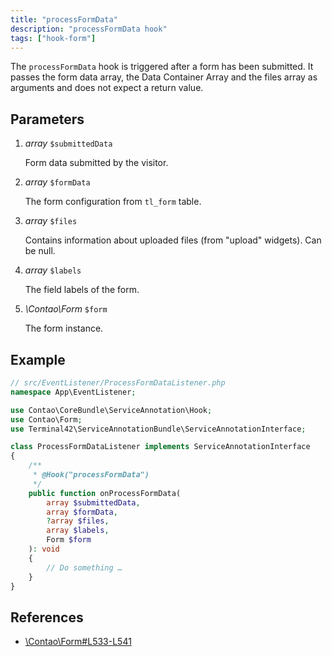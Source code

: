 ```yaml
---
title: "processFormData"
description: "processFormData hook"
tags: ["hook-form"]
---
```



The `processFormData` hook is triggered after a form has been submitted. It
passes the form data array, the Data Container Array and the files array as
arguments and does not expect a return value.


## Parameters

1. *array* `$submittedData`

    Form data submitted by the visitor.

2. *array* `$formData`

    The form configuration from `tl_form` table.

3. *array* `$files`

    Contains information about uploaded files (from "upload" widgets). Can be null.

4. *array* `$labels`
    
    The field labels of the form.

5. *\Contao\Form* `$form`

    The form instance.


## Example

```php
// src/EventListener/ProcessFormDataListener.php
namespace App\EventListener;

use Contao\CoreBundle\ServiceAnnotation\Hook;
use Contao\Form;
use Terminal42\ServiceAnnotationBundle\ServiceAnnotationInterface;

class ProcessFormDataListener implements ServiceAnnotationInterface
{
    /**
     * @Hook("processFormData")
     */
    public function onProcessFormData(
        array $submittedData, 
        array $formData, 
        ?array $files, 
        array $labels, 
        Form $form
    ): void
    {
        // Do something …
    }
}
```


## References

* [\Contao\Form#L533-L541](https://github.com/contao/contao/blob/4.7.6/core-bundle/src/Resources/contao/forms/Form.php#L533-L541)
